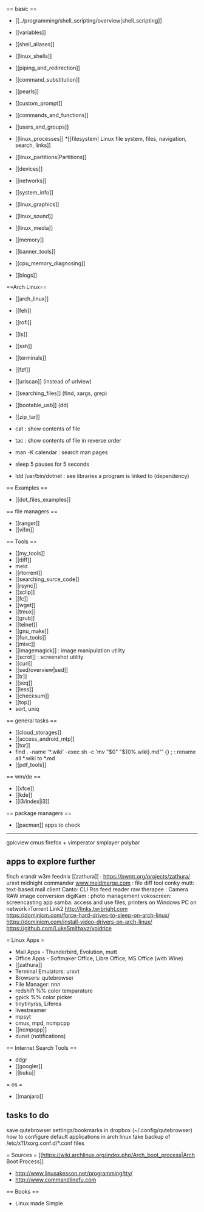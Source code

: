 == basic ==

* [[../programming/shell_scripting/overview|shell_scripting]]
* [[variables]]
* [[shell_aliases]]
* [[linux_shells]]
* [[piping_and_redirection]]
* [[command_substitution]]
* [[pearls]]
* [[custom_prompt]]
* [[commands_and_functions]]

* [[users_and_groups]]
* [[linux_processes]]
*[[filesystem| Linux file system, files, navigation, search, links]]
* [[linux_partitions|Partitions]]
* [[devices]]
* [[networks]]
* [[system_info]]
* [[linux_graphics]]
* [[linux_sound]]
* [[linux_media]]
* [[memory]]

* [[banner_tools]]

* [[cpu_memory_diagnosing]]

* [[blogs]]

==Arch Linux==
* [[arch_linux]]

* [[feh]]
* [[rofi]]
* [[ls]]

* [[ssh]]
* [[terminals]]
* [[fzf]]
* [[urlscan]] (instead of urlview)
* [[searching_files]] (find, xargs, grep)
* [[bootable_usb]] (dd)
* [[zip_tar]]
* cat : show contents of file
* tac : show contents of file in reverse order
* man -K calendar : search man pages
* sleep 5
pauses for 5 seconds

* ldd /usr/bin/dotnet : see libraries a program is linked to (dependency)


== Examples ==
* [[dot_files_examples]]

== file managers ==
* [[ranger]]
* [[vifm]]

== Tools ==
* [[my_tools]]
* [[diff]]
* meld
* [[rtorrent]]
* [[searching_surce_code]]
* [[rsync]]
* [[xclip]]
* [[fc]]
* [[wget]]
* [[tmux]]
* [[grub]]
* [[telnet]]
* [[gnu_make]]
* [[fun_tools]]
* [[misc]]
* [[imagemagick]] : image manipulation utility
* [[scrot]] : screenshot utility
* [[curl]]
* [[sed/overview|sed]]
* [[tr]]
* [[seq]]
* [[less]]
* [[checksum]]
* [[top]]
* sort, uniq

== general tasks ==
* [[cloud_storages]]
* [[access_android_mtp]]
* [[tor]]
* find . -name '*.wiki' -exec sh -c 'mv "$0" "${0%.wiki}.md"' {} \; : rename all *.wiki to *.md
* [[pdf_tools]]

== wm/de ==
* [[xfce]]
* [[kde]]
* [[i3/index|i3]]

== package managers ==
* [[pacman]]
apps to check
--------------------
gpicview
cmus
firefox + vimperator
smplayer
polybar


apps to explore further
-------------------------
finch
xrandr
w3m
feednix
[[zathura]] : https://pwmt.org/projects/zathura/
urxvt
midnight commander
www.meldmerge.com : file diff tool
conky
mutt: text-based mail client
Canto: CLI Rss feed reader
raw therapee : Camera RAW image conversion
digiKam : photo management
vokoscreen: screencasting app
samba: access and use files, printers on Windows PC on network
rTorrent
Link2 http://links.twibright.com
https://dominicm.com/force-hard-drives-to-sleep-on-arch-linux/
https://dominicm.com/install-video-drivers-on-arch-linux/
https://github.com/LukeSmithxyz/voidrice


= Linux Apps =

* Mail Apps - Thunderbird, Evolution, mutt
* Office Apps - Softmaker Office, Libre Office, MS Office (with Wine)
* [[zathura]]
* Terminal Emulators: urxvt
* Browsers: qutebrowser
* File Manager: nnn
* redshift
%% color temparature
* gpick
%% color picker
* tinytinyrss, Liferea
* livestreamer
* mpsyt
* cmus, mpd, ncmpcpp
* [[ncmpcpp]]
* dunst (notifications)

== Internet Search Tools ==
* ddgr
* [[googler]]
* [[buku]]

= os =
* [[manjaro]]

tasks to do
--------------------
save qutebrowser settings/bookmarks in dropbox (~/.config/qutebrowser)
how to configure default applications in arch linux
take backup of /etc/x11/xorg.conf.d/*.conf files


= Sources =
[[https://wiki.archlinux.org/index.php/Arch_boot_process|Arch Boot Process]]
* http://www.linusakesson.net/programming/tty/
* http://www.commandlinefu.com

== Books ==
* Linux made Simple



